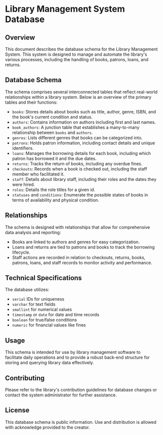 # Library Management System Database

## Overview
This document describes the database schema for the Library Management System. This system is designed to manage and automate the library's various processes, including the handling of books, patrons, loans, and returns.

## Database Schema
The schema comprises several interconnected tables that reflect real-world relationships within a library system. Below is an overview of the primary tables and their functions:

- `books`: Stores details about books such as title, author, genre, ISBN, and the book's current condition and status.
- `authors`: Contains information on authors including first and last names.
- `book_authors`: A junction table that establishes a many-to-many relationship between `books` and `authors`.
- `genres`: Lists different genres that books can be categorized into.
- `patrons`: Holds patron information, including contact details and unique identifiers.
- `loans`: Manages the borrowing details for each book, including which patron has borrowed it and the due dates.
- `returns`: Tracks the return of books, including any overdue fines.
- `checkouts`: Records when a book is checked out, including the staff member who facilitated it.
- `staff`: Details about library staff, including their roles and the dates they were hired.
- `roles`: Details the role titles for a given id.
- `statuses` and `conditions`: Enumerate the possible states of books in terms of availability and physical condition.

## Relationships
The schema is designed with relationships that allow for comprehensive data analysis and reporting:
- Books are linked to authors and genres for easy categorization.
- Loans and returns are tied to patrons and books to track the borrowing lifecycle.
- Staff actions are recorded in relation to checkouts, returns, books, patrons, loans, and staff records to monitor activity and performance.

## Technical Specifications
The database utilizes: 
- `serial` IDs for uniqueness
- `varchar` for text fields
- `smallint` for numerical values
- `timestamp` or `date` for date and time records
- `boolean` for true/false conditions
- `numeric` for financial values like fines

## Usage
This schema is intended for use by library management software to facilitate daily operations and to provide a robust back-end structure for storing and querying library data effectively.

## Contributing
Please refer to the library's contribution guidelines for database changes or contact the system administrator for further assistance.

## License
This database schema is public information. Use and distribution is allowed with acknowledge provided to the creator.
